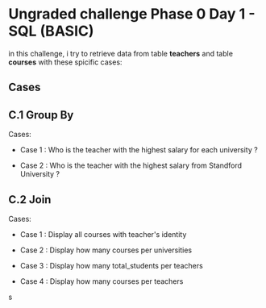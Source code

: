 # Ungraded challenge Phase 0 Day 1 - SQL (BASIC)

in this challenge, i try to retrieve data from table **teachers** and table **courses** with these spicific cases:

## Cases

## C.1 Group By

Cases:

- Case 1 : Who is the teacher with the highest salary for each university ?

- Case 2 : Who is the teacher with the highest salary from Standford University ?

## C.2 Join

Cases:

- Case 1 : Display all courses with teacher's identity

- Case 2 : Display how many courses per universities

- Case 3 : Display how many total_students per teachers

- Case 4 : Display how many courses per teachers

s